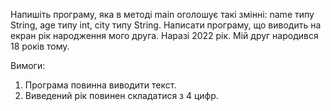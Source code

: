 Напишіть програму, яка в методі main оголошує такі змінні:
name типу String,
age типу int,
city типу String.
Написати програму, що виводить на екран рік народження мого друга.
Наразі 2022 рік. Мій друг народився 18 років тому.


Вимоги:
1. Програма повинна виводити текст.
2. Виведений рік повинен складатися з 4 цифр.
